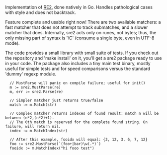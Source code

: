Implementation of [RE2](http://code.google.com/p/re2/), done natively in Go. Handles pathological cases with style and does not backtrack.

Feature complete and usable right now! There are two available matchers: a fast matcher that does not attempt to track submatches, and a slower matcher that does. Internally, sre2 acts only on runes, not bytes; thus, the only missing part of syntax is '\C' (consume a single byte, even in UTF-8 mode).

The code provides a small library with small suite of tests. If you check out the repository and 'make install' on it, you'll get a sre2 package ready to use in your code. The package also includes a tiny main test binary, mostly useful for simple tests and for speed comparisons versus the standard 'dummy' regexp module.

```
  // MustParse will panic on compile failure; useful for init()
  m := sre2.MustParse(re)
  m, err := sre2.Parse(re)

  // Simpler matcher just returns true/false
  match := m.Match(str)

  // Complex matcher returns indexes of found result: match n will be between (n*2,(n*2)+1).
  // The 0th match is reserved for the complete found string. On failure, will return nil.
  index := m.MatchIndex(str)

  // After this example, fooidx will equal: {3, 12, 3, 6, 7, 12}
  foo := sre2.MustParse(`(foo+|bar)\w(.*)`)
  fooidx := m.MatchIndex("hi fooo test")
```